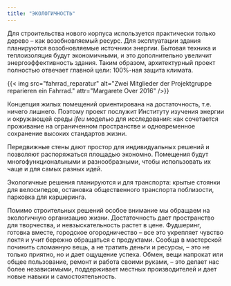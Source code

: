 ```yaml
---
title: "ЭКОЛОГИЧНОСТЬ"
---
```


Для строительства нового корпуса используется практически только дерево – как возобновляемый ресурс. Для эксплуатации здания планируются возобновляемые источники энергии. Бытовая техника и теплоизоляция будут экономичными, и это дополнительно увеличит энергоэффективность здания. Таким образом, архитектурный проект полностью отвечает главной цели: 100%-ная защита климата.

{{< img src="fahrrad_reparatur" alt="Zwei Mitglieder der Projektgruppe reparieren ein Fahrrad." attr="Margarete Over 2016" />}}

Концепция жилых помещений ориентирована на достаточность, т.е. ничего лишнего. Поэтому проект послужит Институту изучения энергии и окружающей среды _ifeu_ моделью для исследования: как сочетается проживание на ограниченном пространстве и одновременное сохранение высоких стандартов жизни.

Передвижные стены дают простор для индивидуальных решений и позволяют распоряжаться площадью экономно. Помещения будут многофункциональными и разнообразными, чтобы использовать их чаще и для самых разных идей.

Экологичные решения планируются и для транспорта: крытые стоянки для велосипедов, остановка общественного транспорта поблизости, парковка для каршеринга.

Помимо строительных решений особое внимание мы обращаем на экологичную организацию жизни. Достаточность дает пространство для творчества, и невзыскательность растет в цене. Фудшеринг, готовка вместе, городское огородничество – все это укрепляет чувство локтя и учит бережно обращаться с продуктами. Сообща в мастерской починить сломанную вещь, а не тратить деньги и ресурсы, – это не только приятно, но и дает ощущение успеха. Обмен, вещи напрокат или общее пользование, ремонт и работа своими руками, – это делает нас более независимыми, поддерживает местных производителей и дает новые навыки и самостоятельность. 

